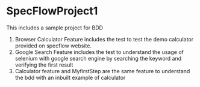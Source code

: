 # SpecFlowProject1
This includes a sample project for BDD

1. Browser Calculator Feature includes the test to test the demo calculator provided on specflow website.
2. Google Search Feature includes the test to understand the usage of selenium with google search engine by searching the keyword and verifying the first result
3. Calculator feature and MyfirstStep are the same feature to understand the bdd with an inbuilt example of calculator
